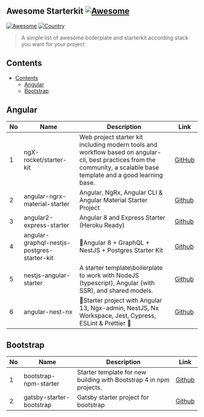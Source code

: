 ## Awesome Starterkit [![Awesome](https://awesome.re/badge-flat2.svg)](https://awesome.re)
[![Awesome](https://cdn.rawgit.com/sindresorhus/awesome/d7305f38d29fed78fa85652e3a63e154dd8e8829/media/badge.svg)](https://github.com/sindresorhus/awesome/)
[![Country](https://img.shields.io/badge/country-indonesia-blue.svg)](#)
> A simple list of awesome boilerplate and starterkit according stack you want for your project

## Contents
- [Contents](#contents)
  - [Angular](#angular)
  - [Bootstrap](#bootstrap)





## Angular
| No | Name | Description |  Link |
| ---- | ---- | ---- | ---- |
| 1 | ngX-rocket/starter-kit | Web project starter kit including modern tools and workflow based on angular-cli, best practices from the community, a scalable base template and a good learning base.| [GitHub](https://github.com/ngx-rocket/starter-kit) |
| 2 | angular-ngrx-material-starter | Angular, NgRx, Angular CLI & Angular Material Starter Project | [Github](https://github.com/tomastrajan/angular-ngrx-material-starter) |
| 3 | angular2-express-starter | Angular 8 and Express Starter (Heroku Ready) | [Github](https://github.com/vladotesanovic/angular2-express-starter) |
| 4 | angular-graphql-nestjs-postgres-starter-kit | 🚀Angular 8 + GraphQL + NestJS + Postgres Starter Kit | [Github](https://github.com/alexitaylor/angular-graphql-nestjs-postgres-starter-kit) |
| 5 | nestjs-angular-starter | A starter template\boilerplate to work with NodeJS (typescript), Angular (with SSR), and shared models. | [Github](https://github.com/shy2net/nestjs-angular-starter) |
| 6 | angular-nest-nx | 🚀Starter project with Angular 13, Ngx-admin, NestJS, Nx Workspace, Jest, Cypress, ESLint & Prettier 🚀 | [Github](https://github.com/wlucha/angular-nest-nx) |


## Bootstrap
| No | Name | Description | Link |
| -- | -- | -- | -- |
| 1 | bootstrap-npm-starter | Starter template for new building with Bootstrap 4 in npm projects. | [Github](https://github.com/twbs/bootstrap-npm-starter ) |
| 2 | gatsby-starter-bootstrap | Gatsby starter project for bootstrap | [Github](https://github.com/jaxx2104/gatsby-starter-bootstrap) |
